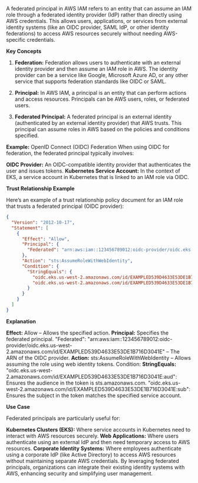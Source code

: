 A federated principal in AWS IAM refers to an entity that can assume an IAM role through a federated identity provider (IdP) rather than directly using AWS credentials. This allows users, applications, or services from external identity systems (like an OIDC provider, SAML IdP, or other identity federations) to access AWS resources securely without needing AWS-specific credentials.

**Key Concepts**
1. **Federation:** Federation allows users to authenticate with an external identity provider and then assume an IAM role in AWS. The identity provider can be a service like Google, Microsoft Azure AD, or any other service that supports federation standards like OIDC or SAML.

2. **Principal:** In AWS IAM, a principal is an entity that can perform actions and access resources. Principals can be AWS users, roles, or federated users.

3. **Federated Principal:** A federated principal is an external identity (authenticated by an external identity provider) that AWS trusts. This principal can assume roles in AWS based on the policies and conditions specified.

**Example:** OpenID Connect (OIDC) Federation
When using OIDC for federation, the federated principal typically involves:

**OIDC Provider:** An OIDC-compatible identity provider that authenticates the user and issues tokens.
**Kubernetes Service Account:** In the context of EKS, a service account in Kubernetes that is linked to an IAM role via OIDC.

**Trust Relationship Example**

Here’s an example of a trust relationship policy document for an IAM role that trusts a federated principal (OIDC provider):

```json
{
  "Version": "2012-10-17",
  "Statement": [
    {
      "Effect": "Allow",
      "Principal": {
        "Federated": "arn:aws:iam::123456789012:oidc-provider/oidc.eks.us-west-2.amazonaws.com/id/EXAMPLED539D4633E53DE1B716D3041E"
      },
      "Action": "sts:AssumeRoleWithWebIdentity",
      "Condition": {
        "StringEquals": {
          "oidc.eks.us-west-2.amazonaws.com/id/EXAMPLED539D4633E53DE1B716D3041E:aud": "sts.amazonaws.com",
          "oidc.eks.us-west-2.amazonaws.com/id/EXAMPLED539D4633E53DE1B716D3041E:sub": "system:serviceaccount:default:my-service-account"
        }
      }
    }
  ]
}
```

**Explanation**

**Effect:** Allow – Allows the specified action.
**Principal:** Specifies the federated principal.
"Federated": "arn:aws:iam::123456789012:oidc-provider/oidc.eks.us-west-2.amazonaws.com/id/EXAMPLED539D4633E53DE1B716D3041E" – The ARN of the OIDC provider.
**Action:** sts:AssumeRoleWithWebIdentity – Allows assuming the role using web identity tokens.
Condition:
**StringEquals:**
"oidc.eks.us-west-2.amazonaws.com/id/EXAMPLED539D4633E53DE1B716D3041E:aud": Ensures the audience in the token is sts.amazonaws.com.
"oidc.eks.us-west-2.amazonaws.com/id/EXAMPLED539D4633E53DE1B716D3041E:sub": Ensures the subject in the token matches the specified service account.

**Use Case**

Federated principals are particularly useful for:

**Kubernetes Clusters (EKS):** Where service accounts in Kubernetes need to interact with AWS resources securely.
**Web Applications:** Where users authenticate using an external IdP and then need temporary access to AWS resources.
**Corporate Identity Systems:** Where employees authenticate using a corporate IdP (like Active Directory) to access AWS resources without maintaining separate AWS credentials.
By leveraging federated principals, organizations can integrate their existing identity systems with AWS, enhancing security and simplifying user management.